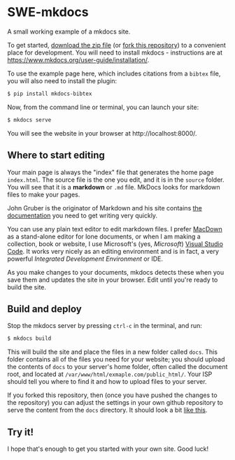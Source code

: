 # SWE-mkdocs
A small working example of a mkdocs site.

To get started, [download the zip file](https://github.com/NixImagery/SWE-mkdocs/archive/refs/heads/main.zip) (or [fork this repository](https://github.com/login?return_to=%2FNixImagery%2FSWE-mkdocs)) to a convenient place for development. You will need to install mkdocs - instructions are at https://www.mkdocs.org/user-guide/installation/. 

To use the example page here, which includes citations from a `bibtex` file, you will also need to install the plugin:

```sh
$ pip install mkdocs-bibtex
```

Now, from the command line or terminal, you can launch your site:

```sh
$ mkdocs serve
```

You will see the website in your browser at http://localhost:8000/.

## Where to start editing

Your main page is always the "index" file that generates the home page `index.html`. The source file is the one you edit, and it is in the `source` folder. You will see that it is a **markdown** or `.md` file. MkDocs looks for markdown files to make your pages.

John Gruber is the originator of Markdown and his site contains [the documentation](https://daringfireball.net/projects/markdown/) you need to get writing very quickly.

You can use any plain text editor to edit markdown files. I prefer [MacDown](https://macdown.uranusjr.com/) as a stand-alone editor for lone documents, or when I am making a collection, book or website, I use Microsoft's (yes, *Microsoft*) [Visual Studio Code](https://code.visualstudio.com/). It works very nicely as an editing environment and is in fact, a very powerful *Integrated Development Environment* or IDE.

As you make changes to your documents, mkdocs detects these when you save them and updates the site in your browser. Edit until you're ready to build the site.

## Build and deploy

Stop the mkdocs server by pressing `ctrl-c` in the terminal, and run:

```sh
$ mkdocs build
```

This will build the site and place the files in a new folder called `docs`. This folder contains all of the files you need for your website; you should upload the contents of `docs` to your server's home folder, often called the document root, and located at `/var/www/html/exmaple.com/public_html/`. Your ISP should tell you where to find it and how to upload files to your server.

If you forked this repository, then (once you have pushed the changes to the repository) you can adjust the settings in your own github repository to serve the content from the `docs` directory. It should look a bit [like this](https://niximagery.github.io/SWE-mkdocs).

## Try it!

I hope that's enough to get you started with your own site. Good luck!